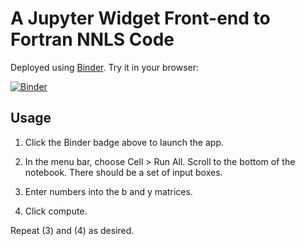 # A Jupyter Widget Front-end to Fortran NNLS Code

Deployed using [Binder](https://mybinder.org). Try it in your browser:

[![Binder](https://mybinder.org/badge.svg)](https://mybinder.org/v2/gh/danielballan/jupyter-nnls/master?filepath=nnls.ipynb)

## Usage

1. Click the Binder badge above to launch the app.

2. In the menu bar, choose Cell > Run All. Scroll to the bottom of the notebook.
   There should be a set of input boxes.

3. Enter numbers into the b and y matrices.

4. Click compute.

Repeat (3) and (4) as desired.
